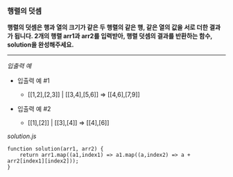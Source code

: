 ### 행렬의 덧셈

**행렬의 덧셈은 행과 열의 크기가 같은 두 행렬의 같은 행, 같은 열의 값을 서로 더한 결과가 됩니다. 2개의 행렬 arr1과 arr2를 입력받아, 행렬 덧셈의 결과를 반환하는 함수, solution을 완성해주세요.**

---

_입출력 예_

- 입출력 예 #1

  - [[1,2],[2,3]] | [[3,4],[5,6]] => [[4,6],[7,9]]

- 입출력 예 #2

  - [[1],[2]] | [[3],[4]] => [[4],[6]]

_solution.js_

```
function solution(arr1, arr2) {
    return arr1.map((a1,index1) => a1.map((a,index2) => a + arr2[index1][index2]));
}
```
